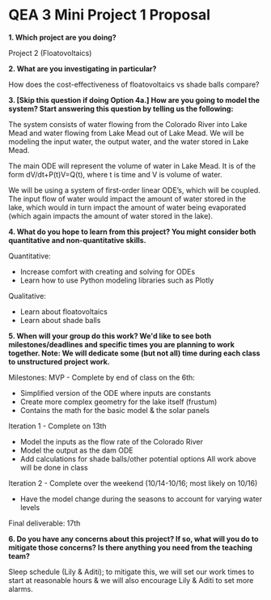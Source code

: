 # QEA 3 Mini Project 1 Proposal

**1. Which project are you doing?**

Project 2 (Floatovoltaics)

**2. What are you investigating in particular?**

How does the cost-effectiveness of floatovoltaics vs shade balls compare?

**3. [Skip this question if doing Option 4a.] How are you going to model the system? Start answering this question by telling us the following:**

The system consists of water flowing from the Colorado River into Lake Mead and water flowing from Lake Mead out of Lake Mead. We will be modeling the input water, the output water, and the water stored in Lake Mead.

The main ODE will represent the volume of water in Lake Mead. It is of the form dV/dt+P(t)V=Q(t), where t is time and V is volume of water.

We will be using a system of first-order linear ODE’s, which will be coupled. The input flow of water would impact the amount of water stored in the lake, which would in turn impact the amount of water being evaporated (which again impacts the amount of water stored in the lake).

**4. What do you hope to learn from this project? You might consider both quantitative and non-quantitative skills.**

Quantitative:
* Increase comfort with creating and solving for ODEs
* Learn how to use Python modeling libraries such as Plotly

Qualitative:
* Learn about floatovoltaics
* Learn about shade balls

**5. When will your group do this work? We'd like to see both milestones/deadlines and specific times you are planning to work together. Note: We will dedicate some (but not all) time during each class to unstructured project work.**

Milestones:
MVP - Complete by end of class on the 6th:
* Simplified version of the ODE where inputs are constants
* Create more complex geometry for the lake itself (frustum)
* Contains the math for the basic model & the solar panels

Iteration 1 - Complete on 13th
* Model the inputs as the flow rate of the Colorado River
* Model the output as the dam ODE
* Add calculations for shade balls/other potential options
All work above will be done in class

Iteration 2 - Complete over the weekend (10/14-10/16; most likely on 10/16)
* Have the model change during the seasons to account for varying water levels

Final deliverable: 17th

**6. Do you have any concerns about this project? If so, what will you do to mitigate those concerns? Is there anything you need from the teaching team?**

Sleep schedule (Lily & Aditi); to mitigate this, we will set our work times to start at reasonable hours & we will also encourage Lily & Aditi to set more alarms.
